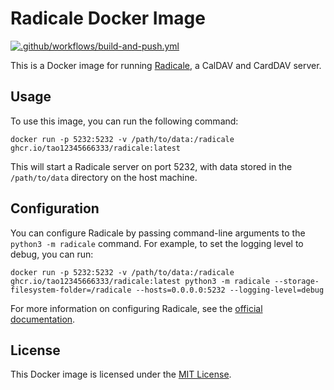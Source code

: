 # Radicale Docker Image

[![.github/workflows/build-and-push.yml](https://github.com/tao12345666333/radicale/actions/workflows/build-and-push.yml/badge.svg?branch=main)](https://github.com/tao12345666333/radicale/actions/workflows/build-and-push.yml)

This is a Docker image for running [Radicale](https://radicale.org/), a CalDAV and CardDAV server.

## Usage

To use this image, you can run the following command:

```
docker run -p 5232:5232 -v /path/to/data:/radicale ghcr.io/tao12345666333/radicale:latest
```

This will start a Radicale server on port 5232, with data stored in the `/path/to/data` directory on the host machine.

## Configuration

You can configure Radicale by passing command-line arguments to the `python3 -m radicale` command. For example, to set the logging level to debug, you can run:

```
docker run -p 5232:5232 -v /path/to/data:/radicale ghcr.io/tao12345666333/radicale:latest python3 -m radicale --storage-filesystem-folder=/radicale --hosts=0.0.0.0:5232 --logging-level=debug
```

For more information on configuring Radicale, see the [official documentation](https://radicale.org/v3.html#basic-configuration).

## License

This Docker image is licensed under the [MIT License](LICENSE).
